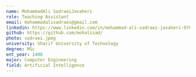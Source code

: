 ```yaml
---
name: MohammadAli SadraeiJavaheri
role: Teaching Assistant
email: mohammadalisadraei@gmail.com
linkedin: https://www.linkedin.com/in/mohammad-ali-sadraei-javaheri-970052207/
github: https://github.com/mohalisad/
photo: sadraei.jpeg
university: Sharif University of Technology
degree: MSc
ent_year: 1400
major: Computer Engineering
field: Artificial Intelligence
---
```


